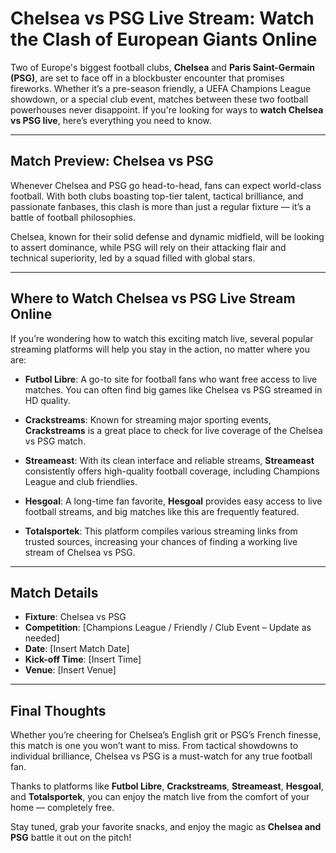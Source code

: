 # Chelsea vs PSG Live Stream: Watch the Clash of European Giants Online

Two of Europe's biggest football clubs, **Chelsea** and **Paris Saint-Germain (PSG)**, are set to face off in a blockbuster encounter that promises fireworks. Whether it’s a pre-season friendly, a UEFA Champions League showdown, or a special club event, matches between these two football powerhouses never disappoint. If you're looking for ways to **watch Chelsea vs PSG live**, here’s everything you need to know.

---

## Match Preview: Chelsea vs PSG

Whenever Chelsea and PSG go head-to-head, fans can expect world-class football. With both clubs boasting top-tier talent, tactical brilliance, and passionate fanbases, this clash is more than just a regular fixture — it’s a battle of football philosophies.

Chelsea, known for their solid defense and dynamic midfield, will be looking to assert dominance, while PSG will rely on their attacking flair and technical superiority, led by a squad filled with global stars.

---

## Where to Watch Chelsea vs PSG Live Stream Online

If you’re wondering how to watch this exciting match live, several popular streaming platforms will help you stay in the action, no matter where you are:

* **Futbol Libre**: A go-to site for football fans who want free access to live matches. You can often find big games like Chelsea vs PSG streamed in HD quality.

* **Crackstreams**: Known for streaming major sporting events, **Crackstreams** is a great place to check for live coverage of the Chelsea vs PSG match.

* **Streameast**: With its clean interface and reliable streams, **Streameast** consistently offers high-quality football coverage, including Champions League and club friendlies.

* **Hesgoal**: A long-time fan favorite, **Hesgoal** provides easy access to live football streams, and big matches like this are frequently featured.

* **Totalsportek**: This platform compiles various streaming links from trusted sources, increasing your chances of finding a working live stream of Chelsea vs PSG.

---

## Match Details

* **Fixture**: Chelsea vs PSG
* **Competition**: \[Champions League / Friendly / Club Event – Update as needed]
* **Date**: \[Insert Match Date]
* **Kick-off Time**: \[Insert Time]
* **Venue**: \[Insert Venue]

---

## Final Thoughts

Whether you’re cheering for Chelsea’s English grit or PSG’s French finesse, this match is one you won’t want to miss. From tactical showdowns to individual brilliance, Chelsea vs PSG is a must-watch for any true football fan.

Thanks to platforms like **Futbol Libre**, **Crackstreams**, **Streameast**, **Hesgoal**, and **Totalsportek**, you can enjoy the match live from the comfort of your home — completely free.

Stay tuned, grab your favorite snacks, and enjoy the magic as **Chelsea and PSG** battle it out on the pitch!
